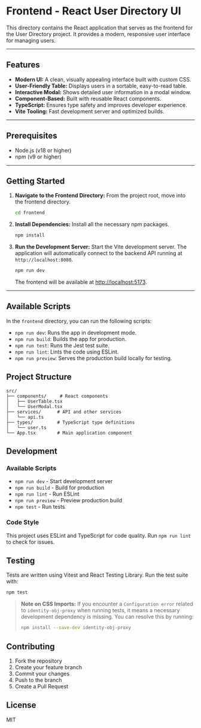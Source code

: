 # Frontend - React User Directory UI

This directory contains the React application that serves as the frontend for the User Directory project. It provides a modern, responsive user interface for managing users.

---

## Features

-   **Modern UI:** A clean, visually appealing interface built with custom CSS.
-   **User-Friendly Table:** Displays users in a sortable, easy-to-read table.
-   **Interactive Modal:** Shows detailed user information in a modal window.
-   **Component-Based:** Built with reusable React components.
-   **TypeScript:** Ensures type safety and improves developer experience.
-   **Vite Tooling:** Fast development server and optimized builds.

---

## Prerequisites

-   Node.js (v18 or higher)
-   npm (v9 or higher)

---

## Getting Started

1.  **Navigate to the Frontend Directory:**
    From the project root, move into the frontend directory.
    ```bash
    cd frontend
    ```

2.  **Install Dependencies:**
    Install all the necessary npm packages.
    ```bash
    npm install
    ```

3.  **Run the Development Server:**
    Start the Vite development server. The application will automatically connect to the backend API running at `http://localhost:8080`.
    ```bash
    npm run dev
    ```
    The frontend will be available at [http://localhost:5173](http://localhost:5173).

---

## Available Scripts

In the `frontend` directory, you can run the following scripts:

-   `npm run dev`: Runs the app in development mode.
-   `npm run build`: Builds the app for production.
-   `npm run test`: Runs the Jest test suite.
-   `npm run lint`: Lints the code using ESLint.
-   `npm run preview`: Serves the production build locally for testing.

## Project Structure

```
src/
├── components/     # React components
│   ├── UserTable.tsx
│   └── UserModal.tsx
├── services/      # API and other services
│   └── api.ts
├── types/         # TypeScript type definitions
│   └── user.ts
└── App.tsx        # Main application component
```

## Development

### Available Scripts

- `npm run dev` - Start development server
- `npm run build` - Build for production
- `npm run lint` - Run ESLint
- `npm run preview` - Preview production build
- `npm test` - Run tests

### Code Style

This project uses ESLint and TypeScript for code quality. Run `npm run lint` to check for issues.

## Testing

Tests are written using Vitest and React Testing Library. Run the test suite with:

```bash
npm test
```

> **Note on CSS Imports:** If you encounter a `Configuration error` related to `identity-obj-proxy` when running tests, it means a necessary development dependency is missing. You can resolve this by running:
> ```bash
> npm install --save-dev identity-obj-proxy
> ```

## Contributing

1. Fork the repository
2. Create your feature branch
3. Commit your changes
4. Push to the branch
5. Create a Pull Request

## License

MIT
